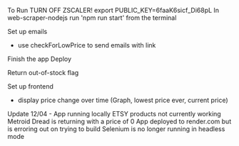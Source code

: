 To Run
TURN OFF ZSCALER!
export PUBLIC_KEY=6faaK6sicf_Di68pL
In web-scraper-nodejs run 'npm run start' from the terminal

Set up emails
- use checkForLowPrice to send emails with link

Finish the app Deploy

Return out-of-stock flag

Set up frontend
- display price change over time (Graph, lowest price ever, current price)

Update 12/04 - App running locally
ETSY products not currently working
Metroid Dread is returning with a price of 0
App deployed to render.com but is erroring out on trying to build
Selenium is no longer running in headless mode
